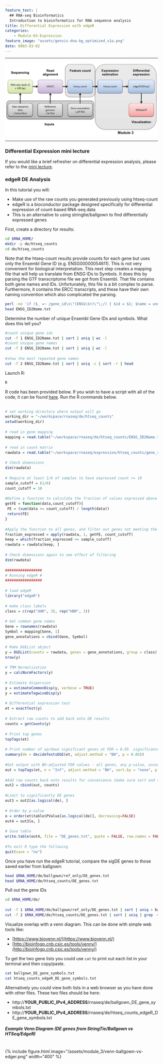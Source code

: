 ```yaml
---
feature_text: |
  ## RNA-seq Bioinformatics
  Introduction to bioinformatics for RNA sequence analysis
title: Differential Expression with edgeR
categories:
    - Module-03-Expression
feature_image: "assets/genvis-dna-bg_optimized_v1a.png"
date: 0003-03-02
---
```


***

![RNA-seq_Flowchart4](/assets/module_3/RNA-seq_Flowchart4-2.png)

***


### Differential Expression mini lecture
If you would like a brief refresher on differential expression analysis, please refer to the [mini lecture](https://github.com/griffithlab/rnabio.org/blob/master/assets/lectures/cbw/2024/mini/RNASeq_MiniLecture_03_03_DifferentialExpression.pdf).


### edgeR DE Analysis
In this tutorial you will:

* Make use of the raw counts you generated previously using htseq-count
* edgeR is a bioconductor package designed specifically for differential expression of count-based RNA-seq data
* This is an alternative to using stringtie/ballgown to find differentially expressed genes

First, create a directory for results:

```bash
cd $RNA_HOME/
mkdir -p de/htseq_counts
cd de/htseq_counts

```

Note that the htseq-count results provide counts for each gene but uses only the Ensembl Gene ID (e.g. ENSG00000054611).  This is not very convenient for biological interpretation.  This next step creates a mapping file that will help us translate from ENSG IDs to Symbols. It does this by parsing the GTF transcriptome file we got from Ensembl. That file contains both gene names and IDs. Unfortunately, this file is a bit complex to parse. Furthermore, it contains the ERCC transcripts, and these have their own naming convention which also complicated the parsing.

```bash
perl -ne 'if ($_ =~ /gene_id\s\"(ENSG\S+)\"\;/) { $id = $1; $name = undef; if ($_ =~ /gene_name\s\"(\S+)"\;/) { $name = $1; }; }; if ($id && $name) {print "$id\t$name\n";} if ($_=~/gene_id\s\"(ERCC\S+)\"/){print "$1\t$1\n";}' $RNA_REF_GTF | sort | uniq > ENSG_ID2Name.txt
head ENSG_ID2Name.txt

```

Determine the number of unique Ensembl Gene IDs and symbols. What does this tell you?
```bash
#count unique gene ids
cut -f 1 ENSG_ID2Name.txt | sort | uniq | wc -l
#count unique gene names
cut -f 2 ENSG_ID2Name.txt | sort | uniq | wc -l

#show the most repeated gene names
cut -f 2 ENSG_ID2Name.txt | sort | uniq -c | sort -r | head

```

Launch R:

```bash
R
```

R code has been provided below. If you wish to have a script with all of the code, it can be found [here](https://github.com/griffithlab/rnabio.org/blob/master/assets/scripts/Tutorial_edgeR.R). Run the R commands below.

```R

# set working directory where output will go
working_dir = "~/workspace/rnaseq/de/htseq_counts"
setwd(working_dir)

# read in gene mapping
mapping = read.table("~/workspace/rnaseq/de/htseq_counts/ENSG_ID2Name.txt", header = FALSE, stringsAsFactors = FALSE, row.names = 1)

# read in count matrix
rawdata = read.table("~/workspace/rnaseq/expression/htseq_counts/gene_read_counts_table_all_final.tsv", header = TRUE, stringsAsFactors = FALSE, row.names = 1)

# Check dimensions
dim(rawdata)

# Require at least 1/6 of samples to have expressed count >= 10
sample_cutoff = (1/6)
count_cutoff = 10

#Define a function to calculate the fraction of values expressed above the count cutoff
getFE = function(data,count_cutoff){
 FE = (sum(data >= count_cutoff) / length(data))
 return(FE)
}

#Apply the function to all genes, and filter out genes not meeting the sample cutoff
fraction_expressed = apply(rawdata, 1, getFE, count_cutoff)
keep = which(fraction_expressed >= sample_cutoff)
rawdata = rawdata[keep, ]

# Check dimensions again to see effect of filtering
dim(rawdata)

#################
# Running edgeR #
#################

# load edgeR
library("edgeR")

# make class labels
class = c(rep("UHR", 3), rep("HBR", 3))

# Get common gene names
Gene = rownames(rawdata)
Symbol = mapping[Gene, 1]
gene_annotations = cbind(Gene, Symbol)

# Make DGEList object
y = DGEList(counts = rawdata, genes = gene_annotations, group = class)
nrow(y)

# TMM Normalization
y = calcNormFactors(y)

# Estimate dispersion
y = estimateCommonDisp(y, verbose = TRUE)
y = estimateTagwiseDisp(y)

# Differential expression test
et = exactTest(y)

# Extract raw counts to add back onto DE results
counts = getCounts(y)

# Print top genes
topTags(et)

# Print number of up/down significant genes at FDR = 0.05  significance level
summary(de = decideTestsDGE(et, adjust.method = "BH", p = 0.05))

#Get output with BH-adjusted FDR values - all genes, any p-value, unsorted
out = topTags(et, n = "Inf", adjust.method = "BH", sort.by = "none", p.value = 1)$table

#Add raw counts back onto results for convenience (make sure sort and total number of elements allows proper join)
out2 = cbind(out, counts)

#Limit to significantly DE genes
out3 = out2[as.logical(de), ]

# Order by p-value
o = order(et$table$PValue[as.logical(de)], decreasing=FALSE)
out4 = out3[o, ]

# Save table
write.table(out4, file = "DE_genes.txt", quote = FALSE, row.names = FALSE, sep = "\t")

#To exit R type the following
quit(save = "no")
```

Once you have run the edgeR tutorial, compare the sigDE genes to those saved earlier from ballgown:
```bash
head $RNA_HOME/de/ballgown/ref_only/DE_genes.txt
head $RNA_HOME/de/htseq_counts/DE_genes.txt

```

Pull out the gene IDs
```bash
cd $RNA_HOME/de/

cut -f 1 $RNA_HOME/de/ballgown/ref_only/DE_genes.txt | sort | uniq > ballgown_DE_gene_symbols.txt
cut -f 2 $RNA_HOME/de/htseq_counts/DE_genes.txt | sort | uniq | grep -v Gene_Name > htseq_counts_edgeR_DE_gene_symbols.txt

```

Visualize overlap with a venn diagram. This can be done with simple web tools like:

* [https://www.biovenn.nl/](https://www.biovenn.nl/)
* [http://bioinfogp.cnb.csic.es/tools/venny/](http://bioinfogp.cnb.csic.es/tools/venny/)

To get the two gene lists you could use `cat` to print out each list in your terminal and then copy/paste.

```bash
cat ballgown_DE_gene_symbols.txt
cat htseq_counts_edgeR_DE_gene_symbols.txt

```

Alternatively you could view both lists in a web browser as you have done with other files. These two files should be here:

* http://**YOUR_PUBLIC_IPv4_ADDRESS**/rnaseq/de/ballgown_DE_gene_symbols.txt
* http://**YOUR_PUBLIC_IPv4_ADDRESS**/rnaseq/de/htseq_counts_edgeR_DE_gene_symbols.txt

##### Example Venn Diagram (DE genes from StringTie/Ballgown vs HTSeq/EdgeR)

<br>
{% include figure.html image="/assets/module_3/venn-ballgown-vs-edger.png" width="400" %}


